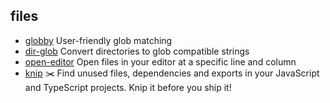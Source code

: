## files

- [globby](https://github.com/sindresorhus/globby) User-friendly glob matching
- [dir-glob](https://github.com/kevva/dir-glob) Convert directories to glob compatible strings
- [open-editor](https://github.com/sindresorhus/open-editor) Open files in your editor at a specific line and column
- [knip](https://github.com/webpro/knip) ✂️  Find unused files, dependencies and exports in your JavaScript and TypeScript projects. Knip it before you ship it!